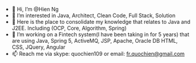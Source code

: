 - 👋 Hi, I’m @Hien Ng
- 👀 I’m interested in Java, Architect, Clean Code, Full Stack, Solution
- 🌱 Here is the place to consolidate my knowledge that relates to Java and J2EE. Including (OCP, Core, Algorithm, Spring)
- 💞️ I’m working on a Fintech system(I have been taking in for 5 years) that are using Java, Spring 5, ActiveMQ, JSP, Apache, Oracle DB HTML, CSS, JQuery, Angular
- 📫 Reach me via skype: quochien109 or email: fr.quochien@gmail.com

<!---
fly2015/fly2015 is a ✨ special ✨ repository because its `README.md` (this file) appears on your GitHub profile.
You can click the Preview link to take a look at your changes.
--->
